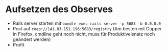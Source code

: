 # Aufsetzen des Observes

* Rails server starten mit `bundle exec rails server -p 5683 -b 0.0.0.0`
* Post auf `coap://141.83.151.196:5683/registry` (Am besten mit Cupper in Firefox, cmdline geht noch nicht, muss für Produktiveisnatz noch geändert werden)
* Profit
